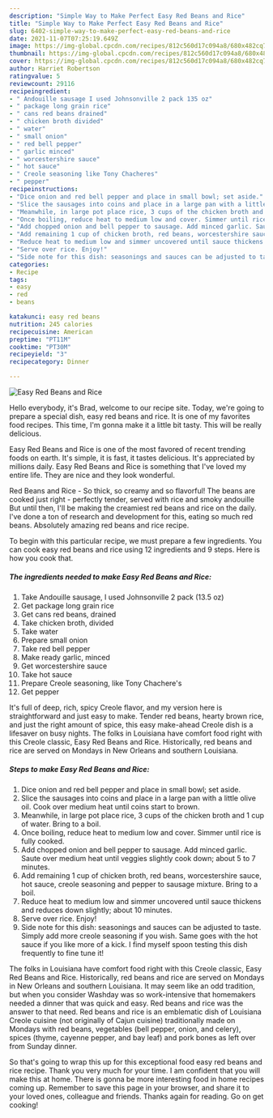 ```yaml
---
description: "Simple Way to Make Perfect Easy Red Beans and Rice"
title: "Simple Way to Make Perfect Easy Red Beans and Rice"
slug: 6402-simple-way-to-make-perfect-easy-red-beans-and-rice
date: 2021-11-07T07:25:19.649Z
image: https://img-global.cpcdn.com/recipes/812c560d17c094a8/680x482cq70/easy-red-beans-and-rice-recipe-main-photo.jpg
thumbnail: https://img-global.cpcdn.com/recipes/812c560d17c094a8/680x482cq70/easy-red-beans-and-rice-recipe-main-photo.jpg
cover: https://img-global.cpcdn.com/recipes/812c560d17c094a8/680x482cq70/easy-red-beans-and-rice-recipe-main-photo.jpg
author: Harriet Robertson
ratingvalue: 5
reviewcount: 29116
recipeingredient:
- " Andouille sausage I used Johnsonville 2 pack 135 oz"
- " package long grain rice"
- " cans red beans drained"
- " chicken broth divided"
- " water"
- " small onion"
- " red bell pepper"
- " garlic minced"
- " worcestershire sauce"
- " hot sauce"
- " Creole seasoning like Tony Chacheres"
- " pepper"
recipeinstructions:
- "Dice onion and red bell pepper and place in small bowl; set aside."
- "Slice the sausages into coins and place in a large pan with a little olive oil. Cook over medium heat until coins start to brown."
- "Meanwhile, in large pot place rice, 3 cups of the chicken broth and 1 cup of water. Bring to a boil."
- "Once boiling, reduce heat to medium low and cover. Simmer until rice is fully cooked."
- "Add chopped onion and bell pepper to sausage. Add minced garlic. Saute over medium heat until veggies slightly cook down; about 5 to 7 minutes."
- "Add remaining 1 cup of chicken broth, red beans, worcestershire sauce, hot sauce, creole seasoning and pepper to sausage mixture. Bring to a boil."
- "Reduce heat to medium low and simmer uncovered until sauce thickens and reduces down slightly; about 10 minutes."
- "Serve over rice. Enjoy!"
- "Side note for this dish: seasonings and sauces can be adjusted to taste. Simply add more creole seasoning if you wish. Same goes with the hot sauce if you like more of a kick. I find myself spoon testing this dish frequently to fine tune it!"
categories:
- Recipe
tags:
- easy
- red
- beans

katakunci: easy red beans 
nutrition: 245 calories
recipecuisine: American
preptime: "PT11M"
cooktime: "PT30M"
recipeyield: "3"
recipecategory: Dinner

---
```



![Easy Red Beans and Rice](https://img-global.cpcdn.com/recipes/812c560d17c094a8/680x482cq70/easy-red-beans-and-rice-recipe-main-photo.jpg)

Hello everybody, it's Brad, welcome to our recipe site. Today, we're going to prepare a special dish, easy red beans and rice. It is one of my favorites food recipes. This time, I'm gonna make it a little bit tasty. This will be really delicious.

Easy Red Beans and Rice is one of the most favored of recent trending foods on earth. It's simple, it is fast, it tastes delicious. It's appreciated by millions daily. Easy Red Beans and Rice is something that I've loved my entire life. They are nice and they look wonderful.

Red Beans and Rice - So thick, so creamy and so flavorful! The beans are cooked just right - perfectly tender, served with rice and smoky andouille But until then, I&#39;ll be making the creamiest red beans and rice on the daily. I&#39;ve done a ton of research and development for this, eating so much red beans. Absolutely amazing red beans and rice recipe.


To begin with this particular recipe, we must prepare a few ingredients. You can cook easy red beans and rice using 12 ingredients and 9 steps. Here is how you cook that.

<!--inarticleads1-->

##### The ingredients needed to make Easy Red Beans and Rice:

1. Take  Andouille sausage, I used Johnsonville 2 pack (13.5 oz)
1. Get  package long grain rice
1. Get  cans red beans, drained
1. Take  chicken broth, divided
1. Take  water
1. Prepare  small onion
1. Take  red bell pepper
1. Make ready  garlic, minced
1. Get  worcestershire sauce
1. Take  hot sauce
1. Prepare  Creole seasoning, like Tony Chachere&#39;s
1. Get  pepper


It&#39;s full of deep, rich, spicy Creole flavor, and my version here is straightforward and just easy to make. Tender red beans, hearty brown rice, and just the right amount of spice, this easy make-ahead Creole dish is a lifesaver on busy nights. The folks in Louisiana have comfort food right with this Creole classic, Easy Red Beans and Rice. Historically, red beans and rice are served on Mondays in New Orleans and southern Louisiana. 

<!--inarticleads2-->

##### Steps to make Easy Red Beans and Rice:

1. Dice onion and red bell pepper and place in small bowl; set aside.
1. Slice the sausages into coins and place in a large pan with a little olive oil. Cook over medium heat until coins start to brown.
1. Meanwhile, in large pot place rice, 3 cups of the chicken broth and 1 cup of water. Bring to a boil.
1. Once boiling, reduce heat to medium low and cover. Simmer until rice is fully cooked.
1. Add chopped onion and bell pepper to sausage. Add minced garlic. Saute over medium heat until veggies slightly cook down; about 5 to 7 minutes.
1. Add remaining 1 cup of chicken broth, red beans, worcestershire sauce, hot sauce, creole seasoning and pepper to sausage mixture. Bring to a boil.
1. Reduce heat to medium low and simmer uncovered until sauce thickens and reduces down slightly; about 10 minutes.
1. Serve over rice. Enjoy!
1. Side note for this dish: seasonings and sauces can be adjusted to taste. Simply add more creole seasoning if you wish. Same goes with the hot sauce if you like more of a kick. I find myself spoon testing this dish frequently to fine tune it!


The folks in Louisiana have comfort food right with this Creole classic, Easy Red Beans and Rice. Historically, red beans and rice are served on Mondays in New Orleans and southern Louisiana. It may seem like an odd tradition, but when you consider Washday was so work-intensive that homemakers needed a dinner that was quick and easy. Red beans and rice was the answer to that need. Red beans and rice is an emblematic dish of Louisiana Creole cuisine (not originally of Cajun cuisine) traditionally made on Mondays with red beans, vegetables (bell pepper, onion, and celery), spices (thyme, cayenne pepper, and bay leaf) and pork bones as left over from Sunday dinner. 

So that's going to wrap this up for this exceptional food easy red beans and rice recipe. Thank you very much for your time. I am confident that you will make this at home. There is gonna be more interesting food in home recipes coming up. Remember to save this page in your browser, and share it to your loved ones, colleague and friends. Thanks again for reading. Go on get cooking!
